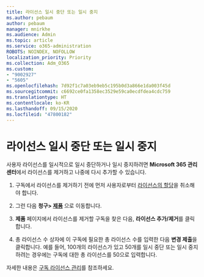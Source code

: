 ```yaml
---
title: 라이선스 일시 중단 또는 일시 중지
ms.author: pebaum
author: pebaum
manager: mnirkhe
ms.audience: Admin
ms.topic: article
ms.service: o365-administration
ROBOTS: NOINDEX, NOFOLLOW
localization_priority: Priority
ms.collection: Adm_O365
ms.custom:
- "9002927"
- "5605"
ms.openlocfilehash: 7d92f1c7a03eb9eb5c195b0d3a866e1da003f45d
ms.sourcegitcommit: c6692ce0fa1358ec3529e59ca0ecdfdea4cdc759
ms.translationtype: HT
ms.contentlocale: ko-KR
ms.lasthandoff: 09/15/2020
ms.locfileid: "47800182"
---
```

# <a name="suspend-or-pause-licenses"></a>라이선스 일시 중단 또는 일시 중지

사용자 라이선스를 일시적으로 일시 중단하거나 일시 중지하려면 **Microsoft 365 관리 센터**에서 라이선스를 제거하고 나중에 다시 추가할 수 있습니다.

1. 구독에서 라이선스를 제거하기 전에 먼저 사용자로부터 [라이선스의 할당](https://docs.microsoft.com/microsoft-365/admin/manage/remove-licenses-from-users?view=o365-worldwide)을 취소해야 합니다.

2. 그런 다음 **청구> [제품](https://go.microsoft.com/fwlink/p/?linkid=842054)** 으로 이동합니다.

3. **제품** 페이지에서 라이선스를 제거할 구독을 찾은 다음, **라이선스 추가/제거**를 클릭합니다.

4. 총 라이선스 수 상자에 이 구독에 필요한 총 라이선스 수를 입력한 다음 **변경 제출**을 클릭합니다. 예를 들어, 100개의 라이선스가 있고 50개를 일시 중단 또는 일시 중지하려는 경우에는 구독에 대한 총 라이선스를 50으로 입력합니다.

자세한 내용은 [구독 라이선스 관리](https://docs.microsoft.com/microsoft-365/commerce/licenses/buy-licenses?view=o365-worldwide)를 참조하세요.
